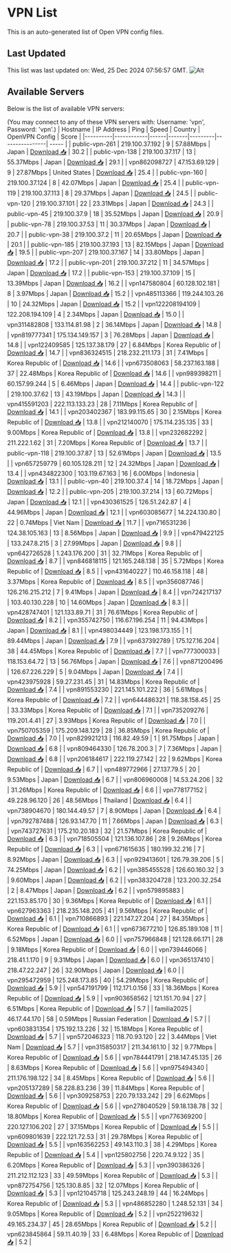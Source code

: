 # VPN List

This is an auto-generated list of Open VPN config files.

## Last Updated

This list was last updated on: Wed, 25 Dec 2024 07:56:57 GMT.
![Alt](https://repobeats.axiom.co/api/embed/186b98318ef1479477931607c1ad7d823f12451f.svg "Repobeats analytics image")

## Available Servers

Below is the list of available VPN servers:

(You may connect to any of these VPN servers with: Username: 'vpn', Password: 'vpn'.)
| Hostname | IP Address | Ping | Speed | Country | OpenVPN Config | Score |
|----------|------------|------|-------|---------|----------------| ----- |
| public-vpn-261 | 219.100.37.192 | 9 | 57.88Mbps | Japan | [Download 📥](./configs/server_0_JP.ovpn) | 30.2 |
| public-vpn-138 | 219.100.37.117 | 13 | 55.37Mbps | Japan | [Download 📥](./configs/server_1_JP.ovpn) | 29.1 |
| vpn862098727 | 47.153.69.129 | 9 | 27.87Mbps | United States | [Download 📥](./configs/server_2_US.ovpn) | 25.4 |
| public-vpn-160 | 219.100.37.124 | 8 | 42.07Mbps | Japan | [Download 📥](./configs/server_3_JP.ovpn) | 25.4 |
| public-vpn-119 | 219.100.37.113 | 8 | 29.37Mbps | Japan | [Download 📥](./configs/server_4_JP.ovpn) | 24.5 |
| public-vpn-120 | 219.100.37.101 | 22 | 23.31Mbps | Japan | [Download 📥](./configs/server_5_JP.ovpn) | 24.3 |
| public-vpn-45 | 219.100.37.9 | 18 | 35.52Mbps | Japan | [Download 📥](./configs/server_6_JP.ovpn) | 20.9 |
| public-vpn-78 | 219.100.37.53 | 11 | 30.37Mbps | Japan | [Download 📥](./configs/server_7_JP.ovpn) | 20.7 |
| public-vpn-38 | 219.100.37.2 | 11 | 20.65Mbps | Japan | [Download 📥](./configs/server_8_JP.ovpn) | 20.1 |
| public-vpn-185 | 219.100.37.193 | 13 | 82.15Mbps | Japan | [Download 📥](./configs/server_9_JP.ovpn) | 19.5 |
| public-vpn-207 | 219.100.37.167 | 14 | 33.80Mbps | Japan | [Download 📥](./configs/server_10_JP.ovpn) | 17.2 |
| public-vpn-201 | 219.100.37.212 | 11 | 34.57Mbps | Japan | [Download 📥](./configs/server_11_JP.ovpn) | 17.2 |
| public-vpn-153 | 219.100.37.109 | 15 | 13.39Mbps | Japan | [Download 📥](./configs/server_12_JP.ovpn) | 16.2 |
| vpn147580804 | 60.128.102.181 | 8 | 3.97Mbps | Japan | [Download 📥](./configs/server_13_JP.ovpn) | 15.2 |
| vpn485113366 | 119.244.103.26 | 10 | 24.32Mbps | Japan | [Download 📥](./configs/server_14_JP.ovpn) | 15.2 |
| vpn122208194109 | 122.208.194.109 | 4 | 2.34Mbps | Japan | [Download 📥](./configs/server_15_JP.ovpn) | 15.0 |
| vpn311482808 | 133.114.81.98 | 2 | 36.14Mbps | Japan | [Download 📥](./configs/server_16_JP.ovpn) | 14.8 |
| vpn819777341 | 175.134.149.157 | 3 | 76.28Mbps | Japan | [Download 📥](./configs/server_17_JP.ovpn) | 14.8 |
| vpn122409585 | 125.137.38.179 | 27 | 6.84Mbps | Korea Republic of | [Download 📥](./configs/server_18_KR.ovpn) | 14.7 |
| vpn836324515 | 218.232.211.173 | 31 | 7.41Mbps | Korea Republic of | [Download 📥](./configs/server_19_KR.ovpn) | 14.6 |
| vpn673508063 | 58.237.163.188 | 37 | 22.48Mbps | Korea Republic of | [Download 📥](./configs/server_20_KR.ovpn) | 14.6 |
| vpn989398211 | 60.157.99.244 | 5 | 6.46Mbps | Japan | [Download 📥](./configs/server_21_JP.ovpn) | 14.4 |
| public-vpn-122 | 219.100.37.62 | 13 | 43.19Mbps | Japan | [Download 📥](./configs/server_22_JP.ovpn) | 14.3 |
| vpn415591203 | 222.113.133.23 | 28 | 7.11Mbps | Korea Republic of | [Download 📥](./configs/server_23_KR.ovpn) | 14.1 |
| vpn203402367 | 183.99.115.65 | 30 | 2.15Mbps | Korea Republic of | [Download 📥](./configs/server_24_KR.ovpn) | 13.8 |
| vpn212140070 | 175.114.235.135 | 33 | 9.00Mbps | Korea Republic of | [Download 📥](./configs/server_25_KR.ovpn) | 13.8 |
| vpn232682292 | 211.222.1.62 | 31 | 7.20Mbps | Korea Republic of | [Download 📥](./configs/server_26_KR.ovpn) | 13.7 |
| public-vpn-118 | 219.100.37.87 | 13 | 52.61Mbps | Japan | [Download 📥](./configs/server_27_JP.ovpn) | 13.5 |
| vpn657259779 | 60.105.128.211 | 12 | 24.32Mbps | Japan | [Download 📥](./configs/server_28_JP.ovpn) | 13.4 |
| vpn434822300 | 103.119.67.163 | 16 | 6.00Mbps | Indonesia | [Download 📥](./configs/server_29_ID.ovpn) | 13.1 |
| public-vpn-40 | 219.100.37.4 | 14 | 18.72Mbps | Japan | [Download 📥](./configs/server_30_JP.ovpn) | 12.2 |
| public-vpn-205 | 219.100.37.214 | 13 | 60.72Mbps | Japan | [Download 📥](./configs/server_31_JP.ovpn) | 12.1 |
| vpn430361525 | 126.51.242.87 | 4 | 44.96Mbps | Japan | [Download 📥](./configs/server_32_JP.ovpn) | 12.1 |
| vpn603085677 | 14.224.130.80 | 22 | 0.74Mbps | Viet Nam | [Download 📥](./configs/server_33_VN.ovpn) | 11.7 |
| vpn716531236 | 124.38.105.163 | 13 | 8.56Mbps | Japan | [Download 📥](./configs/server_34_JP.ovpn) | 9.9 |
| vpn479422125 | 133.247.8.215 | 3 | 27.99Mbps | Japan | [Download 📥](./configs/server_35_JP.ovpn) | 9.8 |
| vpn642726528 | 1.243.176.200 | 31 | 32.71Mbps | Korea Republic of | [Download 📥](./configs/server_36_KR.ovpn) | 8.7 |
| vpn846818115 | 121.165.248.138 | 35 | 5.72Mbps | Korea Republic of | [Download 📥](./configs/server_37_KR.ovpn) | 8.5 |
| vpn431640227 | 110.46.158.118 | 48 | 3.37Mbps | Korea Republic of | [Download 📥](./configs/server_38_KR.ovpn) | 8.5 |
| vpn356087746 | 126.216.215.212 | 7 | 9.41Mbps | Japan | [Download 📥](./configs/server_39_JP.ovpn) | 8.4 |
| vpn724217137 | 103.40.130.228 | 10 | 14.60Mbps | Japan | [Download 📥](./configs/server_40_JP.ovpn) | 8.3 |
| vpn428747401 | 121.133.89.71 | 31 | 76.61Mbps | Korea Republic of | [Download 📥](./configs/server_41_KR.ovpn) | 8.2 |
| vpn355742750 | 116.67.196.254 | 11 | 94.43Mbps | Japan | [Download 📥](./configs/server_42_JP.ovpn) | 8.1 |
| vpn498034449 | 123.198.173.155 | 1 | 89.44Mbps | Japan | [Download 📥](./configs/server_43_JP.ovpn) | 7.9 |
| vpn637392789 | 175.127.16.204 | 38 | 44.45Mbps | Korea Republic of | [Download 📥](./configs/server_44_KR.ovpn) | 7.7 |
| vpn777300033 | 118.153.64.72 | 13 | 56.76Mbps | Japan | [Download 📥](./configs/server_45_JP.ovpn) | 7.6 |
| vpn871200496 | 126.67.226.229 | 5 | 9.04Mbps | Japan | [Download 📥](./configs/server_46_JP.ovpn) | 7.4 |
| vpn423975928 | 59.27.231.45 | 31 | 14.83Mbps | Korea Republic of | [Download 📥](./configs/server_47_KR.ovpn) | 7.4 |
| vpn891553230 | 221.145.101.222 | 36 | 5.61Mbps | Korea Republic of | [Download 📥](./configs/server_48_KR.ovpn) | 7.2 |
| vpn644486321 | 118.38.158.45 | 25 | 33.33Mbps | Korea Republic of | [Download 📥](./configs/server_49_KR.ovpn) | 7.1 |
| vpn735209276 | 119.201.4.41 | 27 | 3.93Mbps | Korea Republic of | [Download 📥](./configs/server_50_KR.ovpn) | 7.0 |
| vpn750705359 | 175.209.148.129 | 28 | 36.85Mbps | Korea Republic of | [Download 📥](./configs/server_51_KR.ovpn) | 7.0 |
| vpn829921213 | 116.82.49.59 | 1 | 91.75Mbps | Japan | [Download 📥](./configs/server_52_JP.ovpn) | 6.8 |
| vpn809464330 | 126.78.200.3 | 7 | 7.36Mbps | Japan | [Download 📥](./configs/server_53_JP.ovpn) | 6.8 |
| vpn206184617 | 222.119.27.142 | 22 | 9.62Mbps | Korea Republic of | [Download 📥](./configs/server_54_KR.ovpn) | 6.7 |
| vpn489772966 | 27.137.79.5 | 20 | 9.53Mbps | Japan | [Download 📥](./configs/server_55_JP.ovpn) | 6.7 |
| vpn806960008 | 14.53.24.206 | 32 | 31.26Mbps | Korea Republic of | [Download 📥](./configs/server_56_KR.ovpn) | 6.6 |
| vpn778177152 | 49.228.96.120 | 26 | 48.56Mbps | Thailand | [Download 📥](./configs/server_57_TH.ovpn) | 6.4 |
| vpn738904670 | 180.144.49.57 | 7 | 8.90Mbps | Japan | [Download 📥](./configs/server_58_JP.ovpn) | 6.4 |
| vpn792787488 | 126.93.147.70 | 11 | 7.66Mbps | Japan | [Download 📥](./configs/server_59_JP.ovpn) | 6.3 |
| vpn743727631 | 175.210.20.183 | 32 | 21.57Mbps | Korea Republic of | [Download 📥](./configs/server_60_KR.ovpn) | 6.3 |
| vpn718505504 | 121.136.107.86 | 28 | 9.26Mbps | Korea Republic of | [Download 📥](./configs/server_61_KR.ovpn) | 6.3 |
| vpn671615635 | 180.199.32.216 | 7 | 8.92Mbps | Japan | [Download 📥](./configs/server_62_JP.ovpn) | 6.3 |
| vpn929413601 | 126.79.39.206 | 5 | 74.25Mbps | Japan | [Download 📥](./configs/server_63_JP.ovpn) | 6.2 |
| vpn385455528 | 126.60.160.32 | 3 | 9.60Mbps | Japan | [Download 📥](./configs/server_64_JP.ovpn) | 6.2 |
| vpn383204728 | 123.200.32.254 | 2 | 8.47Mbps | Japan | [Download 📥](./configs/server_65_JP.ovpn) | 6.2 |
| vpn579895883 | 221.153.85.170 | 30 | 9.36Mbps | Korea Republic of | [Download 📥](./configs/server_66_KR.ovpn) | 6.1 |
| vpn627963363 | 218.235.148.205 | 41 | 9.56Mbps | Korea Republic of | [Download 📥](./configs/server_67_KR.ovpn) | 6.1 |
| vpn710866893 | 221.147.27.204 | 27 | 84.35Mbps | Korea Republic of | [Download 📥](./configs/server_68_KR.ovpn) | 6.1 |
| vpn673677210 | 126.85.189.108 | 11 | 6.52Mbps | Japan | [Download 📥](./configs/server_69_JP.ovpn) | 6.0 |
| vpn757966848 | 121.128.66.171 | 28 | 9.18Mbps | Korea Republic of | [Download 📥](./configs/server_70_KR.ovpn) | 6.0 |
| vpn739446066 | 218.41.1.170 | 9 | 9.31Mbps | Japan | [Download 📥](./configs/server_71_JP.ovpn) | 6.0 |
| vpn365137410 | 218.47.22.247 | 26 | 32.90Mbps | Japan | [Download 📥](./configs/server_72_JP.ovpn) | 6.0 |
| vpn295472959 | 125.248.173.85 | 40 | 54.29Mbps | Korea Republic of | [Download 📥](./configs/server_73_KR.ovpn) | 5.9 |
| vpn547191799 | 112.171.0.156 | 33 | 18.36Mbps | Korea Republic of | [Download 📥](./configs/server_74_KR.ovpn) | 5.9 |
| vpn903658562 | 121.151.70.94 | 27 | 6.51Mbps | Korea Republic of | [Download 📥](./configs/server_75_KR.ovpn) | 5.7 |
| familia2025 | 46.17.44.170 | 58 | 0.59Mbps | Russian Federation | [Download 📥](./configs/server_76_RU.ovpn) | 5.7 |
| vpn603831354 | 175.192.13.226 | 32 | 15.18Mbps | Korea Republic of | [Download 📥](./configs/server_77_KR.ovpn) | 5.7 |
| vpn572046323 | 118.70.93.120 | 22 | 3.44Mbps | Viet Nam | [Download 📥](./configs/server_78_VN.ovpn) | 5.7 |
| vpn315850317 | 211.34.161.10 | 32 | 9.77Mbps | Korea Republic of | [Download 📥](./configs/server_79_KR.ovpn) | 5.6 |
| vpn784441791 | 218.147.45.135 | 26 | 8.63Mbps | Korea Republic of | [Download 📥](./configs/server_80_KR.ovpn) | 5.6 |
| vpn975494340 | 211.176.198.122 | 34 | 8.45Mbps | Korea Republic of | [Download 📥](./configs/server_81_KR.ovpn) | 5.6 |
| vpn205137289 | 58.228.83.236 | 39 | 11.84Mbps | Korea Republic of | [Download 📥](./configs/server_82_KR.ovpn) | 5.6 |
| vpn309258753 | 220.79.133.242 | 29 | 6.62Mbps | Korea Republic of | [Download 📥](./configs/server_83_KR.ovpn) | 5.6 |
| vpn278040529 | 59.18.138.78 | 32 | 18.80Mbps | Korea Republic of | [Download 📥](./configs/server_84_KR.ovpn) | 5.5 |
| vpn776369200 | 220.127.106.202 | 27 | 37.15Mbps | Korea Republic of | [Download 📥](./configs/server_85_KR.ovpn) | 5.5 |
| vpn609801639 | 222.121.72.53 | 31 | 29.78Mbps | Korea Republic of | [Download 📥](./configs/server_86_KR.ovpn) | 5.5 |
| vpn163562253 | 49.143.110.3 | 38 | 4.29Mbps | Korea Republic of | [Download 📥](./configs/server_87_KR.ovpn) | 5.4 |
| vpn125802756 | 220.74.9.122 | 35 | 6.20Mbps | Korea Republic of | [Download 📥](./configs/server_88_KR.ovpn) | 5.3 |
| vpn390386326 | 211.212.112.123 | 33 | 49.59Mbps | Korea Republic of | [Download 📥](./configs/server_89_KR.ovpn) | 5.3 |
| vpn872754756 | 125.130.8.85 | 32 | 12.07Mbps | Korea Republic of | [Download 📥](./configs/server_90_KR.ovpn) | 5.3 |
| vpn121045718 | 125.243.248.19 | 44 | 16.24Mbps | Korea Republic of | [Download 📥](./configs/server_91_KR.ovpn) | 5.3 |
| vpn486852280 | 1.248.52.131 | 34 | 9.05Mbps | Korea Republic of | [Download 📥](./configs/server_92_KR.ovpn) | 5.2 |
| vpn252219632 | 49.165.234.37 | 45 | 28.65Mbps | Korea Republic of | [Download 📥](./configs/server_93_KR.ovpn) | 5.2 |
| vpn623845864 | 59.11.40.19 | 33 | 6.48Mbps | Korea Republic of | [Download 📥](./configs/server_94_KR.ovpn) | 5.2 |
